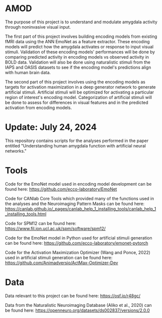 # AMOD
 
The purpose of this project is to understand and modulate amygdala activity through noninvasive visual input.

The first part of this project involves building encoding models from existing fMRI data using the ANN EmoNet as a feature extractor. These encoding models will predict how the amygdala activates or response to input visual stimuli.
Validation of these encoding models' performances will be done by comparing predicted activity in encoding models vs observed activity in BOLD data. Validation will also be done using naturalistic stimuli from the IAPS and OASIS datasets to see if the encoding model's predictions align with human brain data.

The second part of this project involves using the encoding models as targets for activation maximization in a deep generator network to generate artificial stimuli. Artificial stimuli will be optimized for activating a particular region of interest's encoding model. Categorization of artificial stimuli will be done to assess for differences in visual features and in the predicted activation from encoding models.

# Update: July 24, 2024
This repository contains scripts for the analyses performed in the paper entitled "Understanding human amygdala function with artificial neural networks."

# Tools
Code for the EmoNet model used in encoding model development can be found here: https://github.com/ecco-laboratory/EmoNet

Code for CANlab Core Tools which provided many of the functions used in the analyses and the Neuroimaging Pattern Masks can be found here: https://canlab.github.io/_pages/canlab_help_1_installing_tools/canlab_help_1_installing_tools.html

Code for SPM12 can be found here: https://www.fil.ion.ucl.ac.uk/spm/software/spm12/

Code for the EmoNet model in Python used for artificial stimuli generation can be found here: https://github.com/ecco-laboratory/emonet-pytorch

Code for the Activation Maximization Optimizer (Wang and Ponce, 2022) used in artificial stimuli generation can be found here: https://github.com/Animadversio/ActMax-Optimizer-Dev

# Data
Data relevant to this project can be found here: https://osf.io/r48gc/

Data from the Naturalistic Neuroimaging Database (Aliko et al., 2020) can be found here: https://openneuro.org/datasets/ds002837/versions/2.0.0

